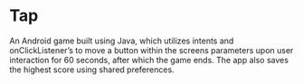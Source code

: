 # Tap

An Android game built using Java, which utilizes 
intents and onClickListener’s to move a button within 
the screens parameters upon user interaction for 60 
seconds, after which the game ends. The app also saves 
the highest score using shared preferences.



